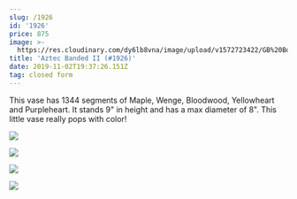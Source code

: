 ```yaml
---
slug: /1926
id: '1926'
price: 875
image: >-
  https://res.cloudinary.com/dy6lb8vna/image/upload/v1572723422/GB%20Bowlworks%20Gallery/1922a.jpg
title: 'Aztec Banded II (#1926)'
date: 2019-11-02T19:37:26.151Z
tag: closed form
---
```

This vase has 1344 segments of Maple, Wenge, Bloodwood, Yellowheart and Purpleheart.  It stands 9" in height and has a max diameter of 8".  This little vase really pops with color!

![](https://res.cloudinary.com/dy6lb8vna/image/upload/v1572723391/GB%20Bowlworks%20Gallery/1922b.jpg)

![](https://res.cloudinary.com/dy6lb8vna/image/upload/v1572723640/GB%20Bowlworks%20Gallery/1922c.jpg)

![](https://res.cloudinary.com/dy6lb8vna/image/upload/v1572723680/GB%20Bowlworks%20Gallery/IMG_6309.jpg)

![](https://res.cloudinary.com/dy6lb8vna/image/upload/v1572723705/GB%20Bowlworks%20Gallery/IMG_6313.jpg)
